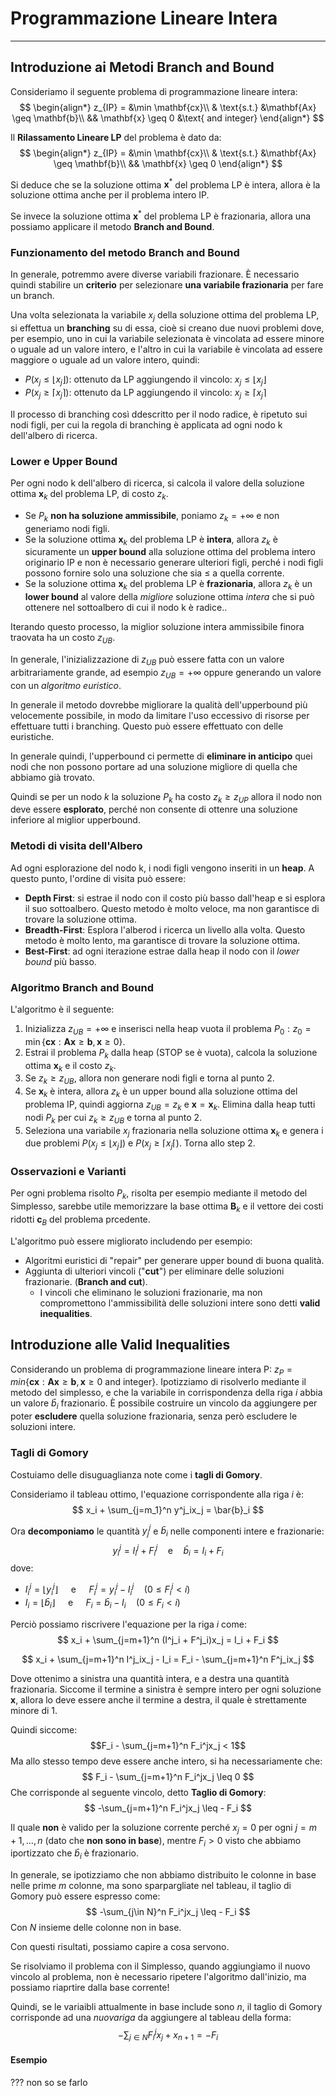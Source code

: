 # Programmazione Lineare Intera
---
## Introduzione ai Metodi Branch and Bound
Consideriamo il seguente problema di programmazione lineare intera:
$$
\begin{align*}
z_{IP} = &\min \mathbf{cx}\\
& \text{s.t.} &\mathbf{Ax} \geq \mathbf{b}\\
&& \mathbf{x} \geq 0 &\text{ and integer}
\end{align*}
$$

Il **Rilassamento Lineare LP** del problema è dato da:
$$
\begin{align*}
z_{IP} = &\min \mathbf{cx}\\
& \text{s.t.} &\mathbf{Ax} \geq \mathbf{b}\\
&& \mathbf{x} \geq 0
\end{align*}
$$

Si deduce che se la soluzione ottima $\mathbf{x}^*$ del problema LP è intera, allora è la soluzione ottima anche per il problema intero IP.

Se invece la soluzione ottima $\mathbf{x}^*$  del problema LP è frazionaria, allora una possiamo applicare il metodo **Branch and Bound**.

### Funzionamento del metodo Branch and Bound
In generale, potremmo avere diverse variabili frazionare. È necessario quindi stabilire un **criterio** per selezionare **una variabile frazionaria** per fare un branch.

Una volta selezionata la variabile $x_j$ della soluzione ottima del problema LP, si effettua un **branching** su di essa, cioè si creano due nuovi problemi dove, per esempio, uno in cui la variabile selezionata è vincolata ad essere minore o uguale ad un valore intero, e l'altro in cui la variabile è vincolata ad essere maggiore o uguale ad un valore intero, quindi:
- $P(x_j \leq \lfloor x_j \rfloor)$: ottenuto da LP aggiungendo il vincolo: $x_j \leq \lfloor x_j \rfloor$
- $P(x_j \geq \lceil x_j \rceil)$: ottenuto da LP aggiungendo il vincolo: $x_j \geq \lceil x_j \rceil$

Il processo di branching così ddescritto per il nodo radice, è ripetuto sui nodi figli, per cui la regola di branching è applicata ad ogni nodo k dell'albero di ricerca.

### Lower e Upper Bound
Per ogni nodo k dell'albero di ricerca, si calcola il valore della soluzione ottima $\mathbf{x}_k$ del problema LP, di costo $z_k$.
- Se $P_k$ **non ha soluzione ammissibile**, poniamo $z_k = +\infty$ e non generiamo nodi figli.
- Se la soluzione ottima $\mathbf{x}_k$ del problema LP è **intera**, allora $z_k$ è sicuramente un **upper bound** alla soluzione ottima del problema intero originario IP e non è necessario generare ulteriori figli, perché i nodi figli possono fornire solo una soluzione che sia $\leq$ a quella corrente.
- Se la soluzione ottima $\mathbf{x}_k$ del problema LP è **frazionaria**, allora $z_k$ è un **lower bound** al valore della *migliore* soluzione ottima *intera* che si può ottenere nel sottoalbero di cui il nodo k è radice..

Iterando questo processo, la miglior soluzione intera ammissibile finora traovata ha un costo $z_{UB}$.

In generale, l'inizializzazione di $z_{UB}$ può essere fatta con un valore arbitrariamente grande, ad esempio $z_{UB} = +\infty$ oppure generando un valore con un *algoritmo euristico*.

In generale il metodo dovrebbe migliorare la qualità dell'upperbound più velocemente possibile, in modo da limitare l'uso eccessivo di risorse per effettuare tutti i branching. Questo può essere effettuato con delle euristiche.

In generale quindi, l'upperbound ci permette di **eliminare in anticipo** quei nodi che non possono portare ad una soluzione migliore di quella che abbiamo già trovato.

Quindi se per un nodo $k$ la soluzione $P_k$ ha costo $z_k \geq z_{UP}$ allora il nodo non deve essere **esplorato**, perché non consente di ottenre una soluzione inferiore al miglior upperbound.

### Metodi di visita dell'Albero
Ad ogni esplorazione del nodo k, i nodi figli vengono inseriti in un **heap**. A questo punto, l'ordine di visita può essere:
- **Depth First**: si estrae il nodo con il costo più basso dall'heap e si esplora il suo sottoalbero. Questo metodo è molto veloce, ma non garantisce di trovare la soluzione ottima.
- **Breadth-First**: Esplora l'alberod i ricerca un livello alla volta. Questo metodo è molto lento, ma garantisce di trovare la soluzione ottima.
- **Best-First**: ad ogni iterazione estrae dalla heap il nodo con il *lower bound* più basso.

### Algoritmo Branch and Bound
L'algoritmo è il seguente:
1. Inizializza $z_{UB} = +\infty$ e inserisci nella heap vuota il problema $P_0: z_0 = \min\{\mathbf{cx}: \mathbf{Ax}\geq \mathbf{b}, \mathbf{x}\geq 0 \}$.
2. Estrai il problema $P_k$ dalla heap (STOP se è vuota), calcola la soluzione ottima $\mathbf{x}_k$ e il costo $z_k$.
3. Se $z_k \geq z_{UB}$, allora non generare nodi figli e torna al punto 2.
4. Se $\mathbf{x}_k$ è intera, allora $z_k$ è un upper bound alla soluzione ottima del problema IP, quindi aggiorna $z_{UB} = z_k$ e $\mathbf{x} = \mathbf{x}_k$. Elimina dalla heap tutti nodi $P_k$ per cui $z_k \geq z_{UB}$ e torna al punto 2.
5. Seleziona una variabile $x_j$ frazionaria nella soluzione ottima $\mathbf{x}_k$ e genera i due problemi $P(x_j \leq \lfloor x_j \rfloor)$ e $P(x_j \geq \lceil x_j \lceil)$. Torna allo step 2.

### Osservazioni e Varianti
Per ogni problema risolto $P_k$, risolta per esempio mediante il metodo del Simplesso, sarebbe utile memorizzare la base ottima $\mathbf{B}_k$ e il vettore dei costi ridotti $\mathbf{c}_B$ del problema prcedente.

L'algoritmo può essere migliorato includendo per esempio:
- Algoritmi euristici di "repair" per generare upper bound di buona qualità.
- Aggiunta di ulteriori vincoli ("**cut**") per eliminare delle soluzioni frazionarie. (**Branch and cut**).
  - I vincoli che eliminano le soluzioni frazionarie, ma non compromettono l'ammissibilità delle soluzioni intere sono detti **valid inequalities**.

## Introduzione alle Valid Inequalities
Considerando un problema di programmazione lineare intera P: $z_P = min \{\mathbf{cx}:\mathbf{Ax}\geq\mathbf{b}, \mathbf{x} \geq 0 \text{ and integer}\}$. Ipotizziamo di risolverlo mediante il metodo del simplesso, e che la variabile in corrispondenza della riga $i$ abbia un valore $\bar{b}_i$ frazionario. È possibile costruire un vincolo da aggiungere per poter  **escludere** quella soluzione frazionaria, senza però escludere le soluzioni intere.

### Tagli di Gomory
Costuiamo delle disuguaglianza note come i **tagli di Gomory**.

Consideriamo il tableau ottimo, l'equazione corrispondente alla riga $i$ è:
$$
x_i + \sum_{j=m_1}^n y^j_ix_j = \bar{b}_i
$$

Ora **decomponiamo** le quantità $y^j_j$ e $\bar{b}_i$ nelle componenti intere e frazionarie:
$$
y^j_i = I^j_i + F^j_i \quad \text{e} \quad \bar{b}_i = I_i + F_i
$$
dove:
- $I^j_i = \lfloor y_i^j\rfloor\quad$ e $\quad F_i^j = y_i^j - I^j_i \quad (0 \leq F^j_i < i)$
- $I_i = \lfloor \bar{b}_i\rfloor\quad$ e $\quad F_i = \bar{b}_i - I_i \quad (0 \leq F_i < i)$

Perciò possiamo riscrivere l'equazione per la riga $i$ come:
$$
x_i + \sum_{j=m+1}^n (I^j_i + F^j_i)x_j = I_i + F_i
$$

$$
x_i + \sum_{j=m+1}^n I^j_ix_j - I_i = F_i - \sum_{j=m+1}^n F^j_ix_j
$$

Dove ottenimo a sinistra una quantità intera, e a destra una quantità frazionaria. Siccome il termine a sinistra è sempre intero per ogni soluzione $\mathbf{x}$, allora lo deve essere anche il termine a destra, il quale è strettamente minore di 1.

Quindi siccome:
$$F_i - \sum_{j=m+1}^n F_i^jx_j < 1$$
Ma allo stesso tempo deve essere anche intero, si ha necessariamente che:
$$
F_i - \sum_{j=m+1}^n F_i^jx_j \leq 0
$$
Che corrisponde al seguente vincolo, detto **Taglio di Gomory**:
$$
-\sum_{j=m+1}^n F_i^jx_j \leq - F_i
$$

Il quale **non** è valido per la soluzione corrente perché $x_j = 0$  per ogni $j = m+1, \dots, n$ (dato che **non sono in base**), mentre $F_i > 0$ visto che abbiamo iportizzato che $\bar{b}_i$ è frazionario.

In generale, se ipotizziamo che non abbiamo distribuito le colonne in base nelle prime $m$ colonne, ma sono sparpargliate nel tableau, il taglio di Gomory può essere espresso come:
$$
-\sum_{j\in N}^n F_i^jx_j \leq - F_i
$$
Con $N$ insieme delle colonne non in base.

Con questi risultati, possiamo capire a cosa servono.

Se risolviamo il problema con il Simplesso, quando aggiungiamo il nuovo vincolo al problema, non è necessario ripetere l'algoritmo dall'inizio, ma possiamo riaprtire dalla base corrente!

Quindi, se le variaibli attualmente in base include sono $n$, il taglio di Gomory corrisponde ad una $nuova riga$ da aggiungere al tableau della forma:
$$
-\sum_{j\in N} F_i^jx_j + x_{n+1} = - F_i
$$

#### Esempio
??? non so se farlo

